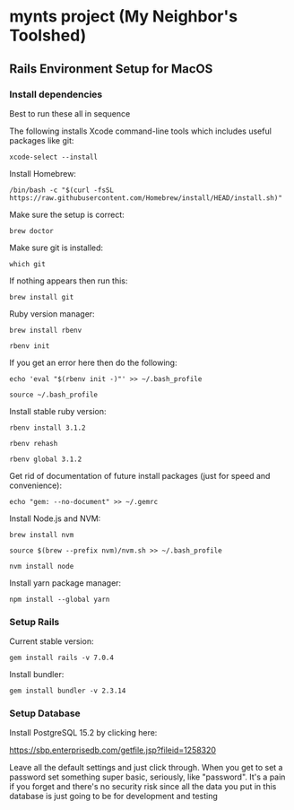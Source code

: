 # mynts project (My Neighbor's Toolshed)


## Rails Environment Setup for MacOS

### Install dependencies

Best to run these all in sequence

The following installs Xcode command-line tools which includes useful packages like git:

```shell
xcode-select --install
```

Install Homebrew:

```shell
/bin/bash -c "$(curl -fsSL https://raw.githubusercontent.com/Homebrew/install/HEAD/install.sh)"
```

Make sure the setup is correct:

```shell
brew doctor
```

Make sure git is installed:

```shell
which git
```

If nothing appears then run this:

```shell
brew install git
```

Ruby version manager:

```shell
brew install rbenv
```
```shell
rbenv init
```

If you get an error here then do the following:

```shell
echo 'eval "$(rbenv init -)"' >> ~/.bash_profile
```
```shell
source ~/.bash_profile
```

Install stable ruby version:

```shell
rbenv install 3.1.2
```
```shell
rbenv rehash
```
```shell
rbenv global 3.1.2
```

Get rid of documentation of future install packages (just for speed and convenience):

```shell
echo "gem: --no-document" >> ~/.gemrc
```

Install Node.js and NVM:

```shell
brew install nvm
```
```shell
source $(brew --prefix nvm)/nvm.sh >> ~/.bash_profile
```

```shell
nvm install node
```

Install yarn package manager:

```shell
npm install --global yarn
```


### Setup Rails

Current stable version:

```shell
gem install rails -v 7.0.4
```

Install bundler:

```shell
gem install bundler -v 2.3.14
```

### Setup Database

Install PostgreSQL 15.2 by clicking here:

https://sbp.enterprisedb.com/getfile.jsp?fileid=1258320

Leave all the default settings and just click through. When you get to set a password set something super basic, seriously, like "password". It's a pain if you forget and there's no security risk since all the data you put in this database is just going to be for development and testing
